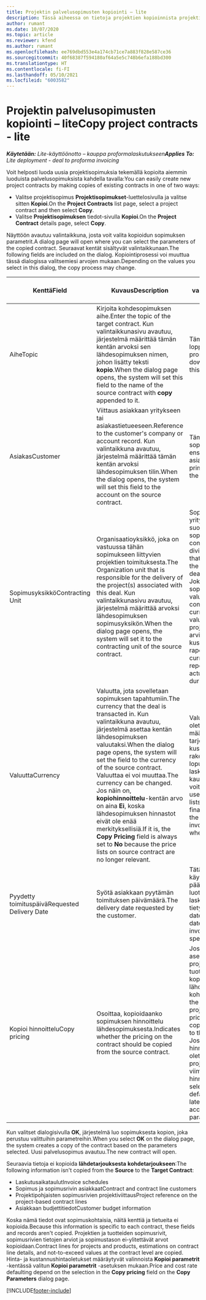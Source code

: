 ```yaml
---
title: Projektin palvelusopimusten kopiointi – lite
description: Tässä aiheessa on tietoja projektien kopioinnista projektisopimuksista Project Operationsissa.
author: rumant
ms.date: 10/07/2020
ms.topic: article
ms.reviewer: kfend
ms.author: rumant
ms.openlocfilehash: ee769dbd553e4a174cb71ce7a883f828e587ce36
ms.sourcegitcommit: 40f68387f594180af64a5e5c748b6efa188bd300
ms.translationtype: HT
ms.contentlocale: fi-FI
ms.lasthandoff: 05/10/2021
ms.locfileid: "6003582"
---
```

# <a name="copy-project-contracts---lite"></a><span data-ttu-id="727a7-103">Projektin palvelusopimusten kopiointi – lite</span><span class="sxs-lookup"><span data-stu-id="727a7-103">Copy project contracts - lite</span></span>

<span data-ttu-id="727a7-104">_**Käytetään:** Lite-käyttöönotto – kauppa proformalaskutukseen_</span><span class="sxs-lookup"><span data-stu-id="727a7-104">_**Applies To:** Lite deployment - deal to proforma invoicing_</span></span>

<span data-ttu-id="727a7-105">Voit helposti luoda uusia projektisopimuksia tekemällä kopioita aiemmin luoduista palvelusopimuksista kahdella tavalla:</span><span class="sxs-lookup"><span data-stu-id="727a7-105">You can easily create new project contracts by making copies of existing contracts in one of two ways:</span></span> 

  - <span data-ttu-id="727a7-106">Valitse projektisopimus **Projektisopimukset**-luettelosivulla ja valitse sitten **Kopioi**.</span><span class="sxs-lookup"><span data-stu-id="727a7-106">On the **Project Contracts** list page, select a project contract and then select **Copy**.</span></span>
  - <span data-ttu-id="727a7-107">Valitse **Projektisopimuksen** tiedot-sivulla **Kopioi**.</span><span class="sxs-lookup"><span data-stu-id="727a7-107">On the **Project Contract** details page, select **Copy**.</span></span>

<span data-ttu-id="727a7-108">Näyttöön avautuu valintaikkuna, josta voit valita kopioidun sopimuksen parametrit.</span><span class="sxs-lookup"><span data-stu-id="727a7-108">A dialog page will open where you can select the parameters of the copied contract.</span></span> <span data-ttu-id="727a7-109">Seuraavat kentät sisältyvät valintaikkunaan.</span><span class="sxs-lookup"><span data-stu-id="727a7-109">The following fields are included on the dialog.</span></span> <span data-ttu-id="727a7-110">Kopiointiprosessi voi muuttua tässä dialogissa valitsemiesi arvojen mukaan.</span><span class="sxs-lookup"><span data-stu-id="727a7-110">Depending on the values you select in this dialog, the copy process may change.</span></span>

| <span data-ttu-id="727a7-111">**Kenttä**</span><span class="sxs-lookup"><span data-stu-id="727a7-111">**Field**</span></span> | <span data-ttu-id="727a7-112">**Kuvaus**</span><span class="sxs-lookup"><span data-stu-id="727a7-112">**Description**</span></span> | <span data-ttu-id="727a7-113">**Loppupään vaikutus**</span><span class="sxs-lookup"><span data-stu-id="727a7-113">**Downstream impact**</span></span> |
| --- | --- | --- |
| <span data-ttu-id="727a7-114">Aihe</span><span class="sxs-lookup"><span data-stu-id="727a7-114">Topic</span></span> | <span data-ttu-id="727a7-115">Kirjoita kohdesopimuksen aihe.</span><span class="sxs-lookup"><span data-stu-id="727a7-115">Enter the topic of the target contract.</span></span> <span data-ttu-id="727a7-116">Kun valintaikkunasivu avautuu, järjestelmä määrittää tämän kentän arvoksi sen lähdesopimuksen nimen, johon lisätty teksti **kopio**.</span><span class="sxs-lookup"><span data-stu-id="727a7-116">When the dialog page opens, the system will set this field to the name of the source contract with **copy** appended to it.</span></span> | <span data-ttu-id="727a7-117">Tämä kenttä ei vaikuta loppupään prosessiin.</span><span class="sxs-lookup"><span data-stu-id="727a7-117">There's no downstream impact for this field.</span></span> |
| <span data-ttu-id="727a7-118">Asiakas</span><span class="sxs-lookup"><span data-stu-id="727a7-118">Customer</span></span> | <span data-ttu-id="727a7-119">Viittaus asiakkaan yritykseen tai asiakastietueeseen.</span><span class="sxs-lookup"><span data-stu-id="727a7-119">Reference to the customer's company or account record.</span></span> <span data-ttu-id="727a7-120">Kun valintaikkuna avautuu, järjestelmä määrittää tämän kentän arvoksi lähdesopimuksen tilin.</span><span class="sxs-lookup"><span data-stu-id="727a7-120">When the dialog opens, the system will set this field to the account on the source contract.</span></span> | <span data-ttu-id="727a7-121">Tämä kenttä on sopimuksen ensisijainen asiakas.</span><span class="sxs-lookup"><span data-stu-id="727a7-121">This field is the primary customer on the contract.</span></span> |
| <span data-ttu-id="727a7-122">Sopimusyksikkö</span><span class="sxs-lookup"><span data-stu-id="727a7-122">Contracting Unit</span></span> | <span data-ttu-id="727a7-123">Organisaatioyksikkö, joka on vastuussa tähän sopimukseen liittyvien projektien toimituksesta.</span><span class="sxs-lookup"><span data-stu-id="727a7-123">The Organization unit that is responsible for the delivery of the project(s) associated with this deal.</span></span> <span data-ttu-id="727a7-124">Kun valintaikkunasivu avautuu, järjestelmä määrittää arvoksi lähdesopimuksen sopimusyksikön.</span><span class="sxs-lookup"><span data-stu-id="727a7-124">When the dialog page opens, the system will set it to the contracting unit of the source contract.</span></span> | <span data-ttu-id="727a7-125">Sopimusyksikkö on sen yrityksen osasto, joka suorittaa projektit, kun sopimus on tehty.</span><span class="sxs-lookup"><span data-stu-id="727a7-125">The contracting unit is the division of the company that will be executing the projects after the deal is closed.</span></span> <span data-ttu-id="727a7-126">Jokaisella sopimusyksiköllä on valuutta.</span><span class="sxs-lookup"><span data-stu-id="727a7-126">Every contracting unit has a currency.</span></span> <span data-ttu-id="727a7-127">Tätä valuuttaa käytetään projektin aikana arvioitujen ja todellisten kustannusten raportoimiseen.</span><span class="sxs-lookup"><span data-stu-id="727a7-127">This currency is used to report estimated and actual costs incurred during the project.</span></span> |
| <span data-ttu-id="727a7-128">Valuutta</span><span class="sxs-lookup"><span data-stu-id="727a7-128">Currency</span></span> | <span data-ttu-id="727a7-129">Valuutta, jota sovelletaan sopimuksen tapahtumiin.</span><span class="sxs-lookup"><span data-stu-id="727a7-129">The currency that the deal is transacted in.</span></span> <span data-ttu-id="727a7-130">Kun valintaikkuna avautuu, järjestelmä asettaa kentän lähdesopimuksen valuutaksi.</span><span class="sxs-lookup"><span data-stu-id="727a7-130">When the dialog page opens, the system will set the field to the currency of the source contract.</span></span> <span data-ttu-id="727a7-131">Valuuttaa ei voi muuttaa.</span><span class="sxs-lookup"><span data-stu-id="727a7-131">The currency can be changed.</span></span> <span data-ttu-id="727a7-132">Jos näin on, **kopiohinnoittelu**-kentän arvo on aina **Ei**, koska lähdesopimuksen hinnastot eivät ole enää merkityksellisiä.</span><span class="sxs-lookup"><span data-stu-id="727a7-132">If it is, the **Copy Pricing** field is always set to **No** because the price lists on source contract are no longer relevant.</span></span> | <span data-ttu-id="727a7-133">Valuuttaa käytetään oletushinnastojen määrittämiseen, tarjouksen kustannusarvioiden rakentamiseen ja lopuksi asiakkaan laskutukseen, kun kauppa on voitettu.</span><span class="sxs-lookup"><span data-stu-id="727a7-133">Currency is used for default price lists, for building financial estimates on the contract, and for invoicing the customer when the deal is won.</span></span> |
| <span data-ttu-id="727a7-134">Pyydetty toimituspäivä</span><span class="sxs-lookup"><span data-stu-id="727a7-134">Requested Delivery Date</span></span> | <span data-ttu-id="727a7-135">Syötä asiakkaan pyytämän toimituksen päivämäärä.</span><span class="sxs-lookup"><span data-stu-id="727a7-135">The delivery date requested by the customer.</span></span> | <span data-ttu-id="727a7-136">Tätä päivämäärää käytetään päättymispäivänä, kun luot laskutuspäivämääriä tietyllä tiheydellä.</span><span class="sxs-lookup"><span data-stu-id="727a7-136">This date is used as the end date when you create invoicing dates along a specific frequency.</span></span> |
| <span data-ttu-id="727a7-137">Kopioi hinnoittelu</span><span class="sxs-lookup"><span data-stu-id="727a7-137">Copy pricing</span></span> | <span data-ttu-id="727a7-138">Osoittaa, kopioidaanko sopimuksen hinnoittelu lähdesopimuksesta.</span><span class="sxs-lookup"><span data-stu-id="727a7-138">Indicates whether the pricing on the contract should be copied from the source contract.</span></span> | <span data-ttu-id="727a7-139">Jos kentän arvoksi on asetettu **Kyllä**, projektihinnasto- ja tuotehinnastoviittaukset kopioidaan lähdesopimuksesta kohdesopimukseen.</span><span class="sxs-lookup"><span data-stu-id="727a7-139">If the field is set to **Yes**, project and product price list references are copied from the source to the target contract.</span></span> <span data-ttu-id="727a7-140">Jos on valittu **Ei**, hinnastot perustuvat oletuksena tilin tai projektin parametrien viimeisimpiin hinnastoihin.</span><span class="sxs-lookup"><span data-stu-id="727a7-140">If **No** is selected, price lists default based on the latest price lists on the account or project parameters.</span></span> |

<span data-ttu-id="727a7-141">Kun valitset dialogisivulla **OK**, järjestelmä luo sopimuksesta kopion, joka perustuu valittuihin parametreihin.</span><span class="sxs-lookup"><span data-stu-id="727a7-141">When you select **OK** on the dialog page, the system creates a copy of the contract based on the parameters selected.</span></span> <span data-ttu-id="727a7-142">Uusi palvelusopimus avautuu.</span><span class="sxs-lookup"><span data-stu-id="727a7-142">The new contract will open.</span></span>

<span data-ttu-id="727a7-143">Seuraavia tietoja ei kopioida **lähdetarjouksesta** **kohdetarjoukseen**:</span><span class="sxs-lookup"><span data-stu-id="727a7-143">The following information isn't copied from the **Source** to the **Target Contract**:</span></span>

  - <span data-ttu-id="727a7-144">Laskutusaikataulut</span><span class="sxs-lookup"><span data-stu-id="727a7-144">Invoice schedules</span></span>
  - <span data-ttu-id="727a7-145">Sopimus ja sopimusrivin asiakkaat</span><span class="sxs-lookup"><span data-stu-id="727a7-145">Contract and contract line customers</span></span>
  - <span data-ttu-id="727a7-146">Projektipohjaisten sopimusrivien projektiviittaus</span><span class="sxs-lookup"><span data-stu-id="727a7-146">Project reference on the project-based contract lines</span></span>
  - <span data-ttu-id="727a7-147">Asiakkaan budjettitiedot</span><span class="sxs-lookup"><span data-stu-id="727a7-147">Customer budget information</span></span>

<span data-ttu-id="727a7-148">Koska nämä tiedot ovat sopimuskohtaisia, näitä kenttiä ja tietueita ei kopioida.</span><span class="sxs-lookup"><span data-stu-id="727a7-148">Because this information is specific to each contract, these fields and records aren't copied.</span></span> <span data-ttu-id="727a7-149">Projektien ja tuotteiden sopimusrivit, sopimusrivien tietojen arviot ja sopimustason ei-ylitettävät arvot kopioidaan.</span><span class="sxs-lookup"><span data-stu-id="727a7-149">Contract lines for projects and products, estimations on contract line details, and not-to-exceed values at the contract level are copied.</span></span> <span data-ttu-id="727a7-150">Hinta- ja kustannushintaoletukset määräytyvät valinnoista **Kopioi parametrit** -kentässä valitun **Kopioi parametrit** -asetuksen mukaan.</span><span class="sxs-lookup"><span data-stu-id="727a7-150">Price and cost rate defaulting depend on the selection in the **Copy pricing** field on the **Copy Parameters** dialog page.</span></span>


[!INCLUDE[footer-include](../../includes/footer-banner.md)]